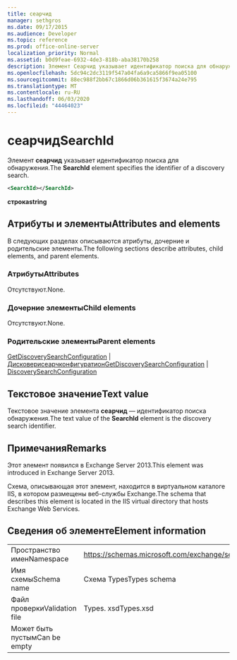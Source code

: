 ```yaml
---
title: сеарчид
manager: sethgros
ms.date: 09/17/2015
ms.audience: Developer
ms.topic: reference
ms.prod: office-online-server
localization_priority: Normal
ms.assetid: b0d9feae-6932-4de3-818b-aba38170b258
description: Элемент Сеарчид указывает идентификатор поиска для обнаружения.
ms.openlocfilehash: 5dc94c2dc3119f547a04fa6a9ca5866f9ea05100
ms.sourcegitcommit: 88ec988f2bb67c1866d06b361615f3674a24e795
ms.translationtype: MT
ms.contentlocale: ru-RU
ms.lasthandoff: 06/03/2020
ms.locfileid: "44464023"
---
```

# <a name="searchid"></a><span data-ttu-id="d585b-103">сеарчид</span><span class="sxs-lookup"><span data-stu-id="d585b-103">SearchId</span></span>

<span data-ttu-id="d585b-104">Элемент **сеарчид** указывает идентификатор поиска для обнаружения.</span><span class="sxs-lookup"><span data-stu-id="d585b-104">The **SearchId** element specifies the identifier of a discovery search.</span></span> 
  
```XML
<SearchId></SearchId>
```

 <span data-ttu-id="d585b-105">**строка**</span><span class="sxs-lookup"><span data-stu-id="d585b-105">**string**</span></span>
## <a name="attributes-and-elements"></a><span data-ttu-id="d585b-106">Атрибуты и элементы</span><span class="sxs-lookup"><span data-stu-id="d585b-106">Attributes and elements</span></span>

<span data-ttu-id="d585b-107">В следующих разделах описываются атрибуты, дочерние и родительские элементы.</span><span class="sxs-lookup"><span data-stu-id="d585b-107">The following sections describe attributes, child elements, and parent elements.</span></span>
  
### <a name="attributes"></a><span data-ttu-id="d585b-108">Атрибуты</span><span class="sxs-lookup"><span data-stu-id="d585b-108">Attributes</span></span>

<span data-ttu-id="d585b-109">Отсутствуют.</span><span class="sxs-lookup"><span data-stu-id="d585b-109">None.</span></span>
  
### <a name="child-elements"></a><span data-ttu-id="d585b-110">Дочерние элементы</span><span class="sxs-lookup"><span data-stu-id="d585b-110">Child elements</span></span>

<span data-ttu-id="d585b-111">Отсутствуют.</span><span class="sxs-lookup"><span data-stu-id="d585b-111">None.</span></span>
  
### <a name="parent-elements"></a><span data-ttu-id="d585b-112">Родительские элементы</span><span class="sxs-lookup"><span data-stu-id="d585b-112">Parent elements</span></span>

<span data-ttu-id="d585b-113">[GetDiscoverySearchConfiguration](getdiscoverysearchconfiguration.md)  |  [Дисковерисеарчконфигуратион](discoverysearchconfiguration.md)</span><span class="sxs-lookup"><span data-stu-id="d585b-113">[GetDiscoverySearchConfiguration](getdiscoverysearchconfiguration.md) | [DiscoverySearchConfiguration](discoverysearchconfiguration.md)</span></span>
  
## <a name="text-value"></a><span data-ttu-id="d585b-114">Текстовое значение</span><span class="sxs-lookup"><span data-stu-id="d585b-114">Text value</span></span>

<span data-ttu-id="d585b-115">Текстовое значение элемента **сеарчид** — идентификатор поиска обнаружения.</span><span class="sxs-lookup"><span data-stu-id="d585b-115">The text value of the **SearchId** element is the discovery search identifier.</span></span> 
  
## <a name="remarks"></a><span data-ttu-id="d585b-116">Примечания</span><span class="sxs-lookup"><span data-stu-id="d585b-116">Remarks</span></span>

<span data-ttu-id="d585b-117">Этот элемент появился в Exchange Server 2013.</span><span class="sxs-lookup"><span data-stu-id="d585b-117">This element was introduced in Exchange Server 2013.</span></span>
  
<span data-ttu-id="d585b-118">Схема, описывающая этот элемент, находится в виртуальном каталоге IIS, в котором размещены веб-службы Exchange.</span><span class="sxs-lookup"><span data-stu-id="d585b-118">The schema that describes this element is located in the IIS virtual directory that hosts Exchange Web Services.</span></span>
  
## <a name="element-information"></a><span data-ttu-id="d585b-119">Сведения об элементе</span><span class="sxs-lookup"><span data-stu-id="d585b-119">Element information</span></span>

|||
|:-----|:-----|
|<span data-ttu-id="d585b-120">Пространство имен</span><span class="sxs-lookup"><span data-stu-id="d585b-120">Namespace</span></span>  <br/> |https://schemas.microsoft.com/exchange/services/2006/types  <br/> |
|<span data-ttu-id="d585b-121">Имя схемы</span><span class="sxs-lookup"><span data-stu-id="d585b-121">Schema name</span></span>  <br/> |<span data-ttu-id="d585b-122">Схема Types</span><span class="sxs-lookup"><span data-stu-id="d585b-122">Types schema</span></span>  <br/> |
|<span data-ttu-id="d585b-123">Файл проверки</span><span class="sxs-lookup"><span data-stu-id="d585b-123">Validation file</span></span>  <br/> |<span data-ttu-id="d585b-124">Types. xsd</span><span class="sxs-lookup"><span data-stu-id="d585b-124">Types.xsd</span></span>  <br/> |
|<span data-ttu-id="d585b-125">Может быть пустым</span><span class="sxs-lookup"><span data-stu-id="d585b-125">Can be empty</span></span>  <br/> ||
   

